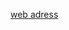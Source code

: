 [web adress](https://www.templatemonsterpreview.com/demo/58533.html?_gl=1*26kaxn*_ga*MTQ5NTk5ODE4NC4xNjM1OTExMDQx*_ga_FTPYEGT5LY*MTYzNTk5MzMxNy41LjEuMTYzNTk5NzA5My41OA..&_ga=2.77631645.865831438.1635911041-1495998184.1635911041)
